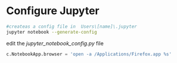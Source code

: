 # Configure Jupyter 

```bash
#createas a config file in  Users\[name]\.jupyter
jupyter notebook --generate-config
```

edit the *jupyter_notebook_config.py* file 

```python 
c.NotebookApp.browser = 'open -a /Applications/Firefox.app %s'
```
